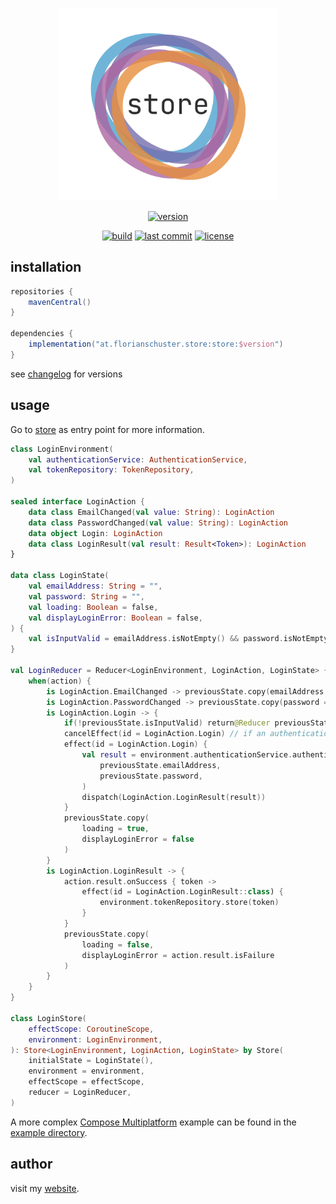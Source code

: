 <p align="center"><img alt="flow" width="350" src=".media/logo.webp"></p>

<p align=center>
    <a href="https://search.maven.org/artifact/at.florianschuster.store/store"><img alt="version" src="https://img.shields.io/maven-central/v/at.florianschuster.store/store?label=version&logoColor=1AA2D4" /></a>
</p>

<p align=center>
    <a href="https://github.com/floschu/store/actions"><img alt="build" src="https://github.com/floschu/store/workflows/build/badge.svg" /></a>
    <a href="https://github.com/floschu/store/"><img alt="last commit" src="https://img.shields.io/github/last-commit/floschu/store?logoColor=B75EA4" /></a>
    <a href="LICENSE"><img alt="license" src="https://img.shields.io/badge/license-Apache%202.0-blue.svg?color=7b6fe2" /></a>
</p>

## installation

``` groovy
repositories {
    mavenCentral()
}

dependencies {
    implementation("at.florianschuster.store:store:$version")
}
```

see [changelog](https://github.com/floschu/store/blob/main/CHANGELOG.md) for versions

## usage

Go to [store](https://github.com/floschu/store/blob/main/lib/src/commonMain/kotlin/at/florianschuster/store/Store.kt) as entry point for more information.

```kotlin
class LoginEnvironment(
    val authenticationService: AuthenticationService,
    val tokenRepository: TokenRepository,
)

sealed interface LoginAction {
    data class EmailChanged(val value: String): LoginAction
    data class PasswordChanged(val value: String): LoginAction
    data object Login: LoginAction
    data class LoginResult(val result: Result<Token>): LoginAction
}

data class LoginState(
    val emailAddress: String = "",
    val password: String = "",
    val loading: Boolean = false,
    val displayLoginError: Boolean = false,
) {
    val isInputValid = emailAddress.isNotEmpty() && password.isNotEmpty()
}

val LoginReducer = Reducer<LoginEnvironment, LoginAction, LoginState> { previousState, action ->
    when(action) {
        is LoginAction.EmailChanged -> previousState.copy(emailAddress = action.value)
        is LoginAction.PasswordChanged -> previousState.copy(password = action.value)
        is LoginAction.Login -> {
            if(!previousState.isInputValid) return@Reducer previousState
            cancelEffect(id = LoginAction.Login) // if an authentication is already in progress, we cancel it
            effect(id = LoginAction.Login) {
                val result = environment.authenticationService.authenticate(
                    previousState.emailAddress,
                    previousState.password,
                )
                dispatch(LoginAction.LoginResult(result))
            }
            previousState.copy(
                loading = true,
                displayLoginError = false
            )
        }
        is LoginAction.LoginResult -> {
            action.result.onSuccess { token ->
                effect(id = LoginAction.LoginResult::class) {
                    environment.tokenRepository.store(token)
                }
            }
            previousState.copy(
                loading = false,
                displayLoginError = action.result.isFailure
            )
        }
    }
}

class LoginStore(
    effectScope: CoroutineScope,
    environment: LoginEnvironment,
): Store<LoginEnvironment, LoginAction, LoginState> by Store(
    initialState = LoginState(),
    environment = environment,
    effectScope = effectScope,
    reducer = LoginReducer,
)
```

A more complex [Compose Multiplatform](https://www.jetbrains.com/compose-multiplatform/) example can be found in the [example directory](https://github.com/floschu/store/blob/main/example).

## author

visit my [website](https://florianschuster.at/).
